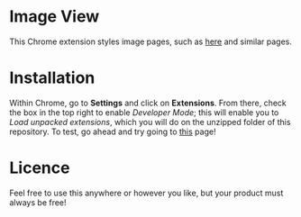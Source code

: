 Image View
==========
This Chrome extension styles image pages, such as [here](http://i.imgur.com/OL5qr.png) and similar pages.  

Installation
============
Within Chrome, go to **Settings** and click on **Extensions**. From there, check the box in the top right to enable *Developer Mode*; this will enable you to *Load unpacked extensions*, which you will do on the unzipped folder of this repository. To test, go ahead and try going to [this](http://i.imgur.com/OL5qr.png) page!  

Licence
=======
Feel free to use this anywhere or however you like, but your product must always be free!